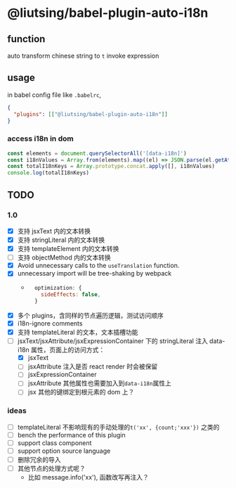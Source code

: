 # @liutsing/babel-plugin-auto-i18n

## function

auto transform chinese string to `t` invoke expression

## usage

in babel config file like `.babelrc`,

```json
{
  "plugins": [["@liutsing/babel-plugin-auto-i18n"]]
}
```

### access i18n in dom

```js
const elements = document.querySelectorAll('[data-i18n]')
const i18nValues = Array.from(elements).map((el) => JSON.parse(el.getAttribute('data-i18n')))
const totalI18nKeys = Array.prototype.concat.apply([], i18nValues)
console.log(totalI18nKeys)
```

## TODO

### 1.0

- [x] 支持 jsxText 内的文本转换
- [x] 支持 stringLiteral 内的文本转换
- [x] 支持 templateElement 内的文本转换
- [ ] 支持 objectMethod 内的文本转换
- [x] Avoid unnecessary calls to the `useTranslation` function.
- [x] unnecessary import will be tree-shaking by webpack
  - ```js
      optimization: {
        sideEffects: false,
      }
    ```
- [x] 多个 plugins，含同样的节点遍历逻辑，测试访问顺序
- [x] i18n-ignore comments
- [x] 支持 templateLiteral 的文本，文本插槽功能
- [ ] jsxText/jsxAttribute/jsxExpressionContainer 下的 stringLiteral 注入 data-i18n 属性，页面上的访问方式：
  - [x] jsxText
  - [ ] jsxAttribute 注入是否 react render 时会被保留
  - [ ] jsxExpressionContainer
  - [ ] jsxAttribute 其他属性也需要加入到`data-i18n`属性上
  - [ ] jsx 其他的键绑定到根元素的 dom 上？

### ideas

- [ ] templateLiteral 不影响现有的手动处理的`t('xx', {count;'xxx'})` 之类的
- [ ] bench the performance of this plugin
- [ ] support class component
- [ ] support option source language
- [ ] 删除冗余的导入
- [ ] 其他节点的处理方式呢？
  - 比如 message.info('xx'), 函数改写再注入？
